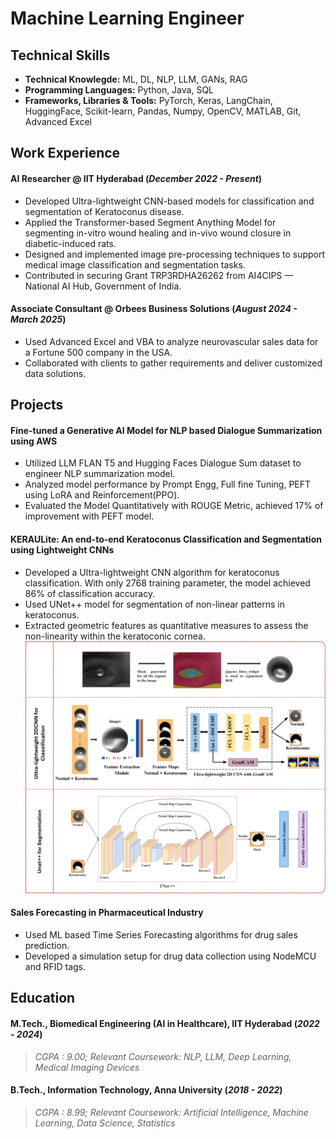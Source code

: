 # Machine Learning Engineer

## Technical Skills
- **Technical Knowlegde:** ML, DL, NLP, LLM, GANs, RAG
- **Programming Languages:**  Python, Java, SQL
- **Frameworks, Libraries & Tools:** PyTorch, Keras, LangChain, HuggingFace, Scikit-learn, Pandas, Numpy, OpenCV, MATLAB, Git, Advanced Excel


## Work Experience
#### **AI Researcher @ IIT Hyderabad** (_December 2022 - Present_)
- Developed Ultra-lightweight CNN-based models for classification and segmentation of Keratoconus disease.
- Applied the Transformer-based Segment Anything Model for segmenting in-vitro wound healing and in-vivo wound closure in diabetic-induced rats.
- Designed and implemented image pre-processing techniques to support medical image classification and segmentation tasks.
- Contributed in securing Grant TRP3RDHA26262 from AI4CIPS — National AI Hub, Government of India.

#### **Associate Consultant @ Orbees Business Solutions** (_August 2024 - March 2025_)
- Used Advanced Excel and VBA to analyze neurovascular sales data for a Fortune 500 company in the USA.
- Collaborated with clients to gather requirements and deliver customized data solutions.


## Projects
#### **Fine-tuned a Generative AI Model for NLP based Dialogue Summarization using AWS**
- Utilized LLM FLAN T5 and Hugging Faces Dialogue Sum dataset to engineer NLP summarization model.
- Analyzed model performance by Prompt Engg, Full fine Tuning, PEFT using LoRA and Reinforcement(PPO).
- Evaluated the Model Quantitatively with ROUGE Metric, achieved 17% of improvement with PEFT model.

#### **KERAULite: An end-to-end Keratoconus Classification and Segmentation using Lightweight CNNs**
- Developed a Ultra-lightweight CNN algorithm for keratoconus classification. With only 2768 training parameter, the model achieved 86% of classification accuracy.
- Used UNet++ model for segmentation of non-linear patterns in keratoconus.
- Extracted geometric features as quantitative measures to assess the non-linearity within the keratoconic cornea.
![KERAULite](assets/image/KERAULite%20project.png)

#### **Sales Forecasting in Pharmaceutical Industry**
- Used ML based Time Series Forecasting algorithms for drug sales prediction.
- Developed a simulation setup for drug data collection using NodeMCU and RFID tags.


## Education
#### **M.Tech., Biomedical Engineering (AI in Healthcare), IIT Hyderabad** (_2022 - 2024_)
> _CGPA : 9.00; Relevant Coursework: NLP, LLM, Deep Learning, Medical Imaging Devices_

#### **B.Tech., Information Technology, Anna University** (_2018 - 2022_)
> _CGPA : 8.99; Relevant Coursework: Artificial Intelligence, Machine Learning, Data Science, Statistics_
